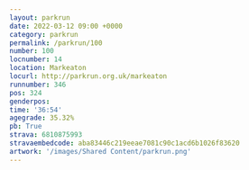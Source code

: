 ```yaml
---
layout: parkrun
date: 2022-03-12 09:00 +0000
category: parkrun
permalink: /parkrun/100
number: 100
locnumber: 14
location: Markeaton
locurl: http://parkrun.org.uk/markeaton
runnumber: 346
pos: 324
genderpos: 
time: '36:54'
agegrade: 35.32%
pb: True
strava: 6810875993
stravaembedcode: aba83446c219eeae7081c90c1acd6b1026f83620
artwork: '/images/Shared Content/parkrun.png'
---
```


